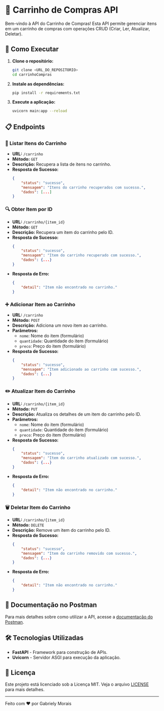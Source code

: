 # 🛒 Carrinho de Compras API

Bem-vindo à API do Carrinho de Compras! Esta API permite gerenciar itens em um carrinho de compras com operações CRUD (Criar, Ler, Atualizar, Deletar).

## 🚀 Como Executar

1. **Clone o repositório:**
    ```sh
    git clone <URL_DO_REPOSITORIO>
    cd carrinhoCompras
    ```

2. **Instale as dependências:**
    ```sh
    pip install -r requirements.txt
    ```

3. **Execute a aplicação:**
    ```sh
    uvicorn main:app --reload
    ```

## 📋 Endpoints

### 📜 Listar Itens do Carrinho

- **URL:** `/carrinho`
- **Método:** `GET`
- **Descrição:** Recupera a lista de itens no carrinho.
- **Resposta de Sucesso:**
    ```json
    {
        "status": "sucesso",
        "mensagem": "Itens do carrinho recuperados com sucesso.",
        "dados": [...]
    }
    ```

### 🔍 Obter Item por ID

- **URL:** `/carrinho/{item_id}`
- **Método:** `GET`
- **Descrição:** Recupera um item do carrinho pelo ID.
- **Resposta de Sucesso:**
    ```json
    {
        "status": "sucesso",
        "mensagem": "Item do carrinho recuperado com sucesso.",
        "dados": {...}
    }
    ```
- **Resposta de Erro:**
    ```json
    {
        "detail": "Item não encontrado no carrinho."
    }
    ```

### ➕ Adicionar Item ao Carrinho

- **URL:** `/carrinho`
- **Método:** `POST`
- **Descrição:** Adiciona um novo item ao carrinho.
- **Parâmetros:**
    - `nome`: Nome do item (formulário)
    - `quantidade`: Quantidade do item (formulário)
    - `preco`: Preço do item (formulário)
- **Resposta de Sucesso:**
    ```json
    {
        "status": "sucesso",
        "mensagem": "Item adicionado ao carrinho com sucesso.",
        "dados": {...}
    }
    ```

### ✏️ Atualizar Item do Carrinho

- **URL:** `/carrinho/{item_id}`
- **Método:** `PUT`
- **Descrição:** Atualiza os detalhes de um item do carrinho pelo ID.
- **Parâmetros:**
    - `nome`: Nome do item (formulário)
    - `quantidade`: Quantidade do item (formulário)
    - `preco`: Preço do item (formulário)
- **Resposta de Sucesso:**
    ```json
    {
        "status": "sucesso",
        "mensagem": "Item do carrinho atualizado com sucesso.",
        "dados": {...}
    }
    ```
- **Resposta de Erro:**
    ```json
    {
        "detail": "Item não encontrado no carrinho."
    }
    ```

### 🗑️ Deletar Item do Carrinho

- **URL:** `/carrinho/{item_id}`
- **Método:** `DELETE`
- **Descrição:** Remove um item do carrinho pelo ID.
- **Resposta de Sucesso:**
    ```json
    {
        "status": "sucesso",
        "mensagem": "Item do carrinho removido com sucesso.",
        "dados": {...}
    }
    ```
- **Resposta de Erro:**
    ```json
    {
        "detail": "Item não encontrado no carrinho."
    }
    ```
## 📄 Documentação no Postman

Para mais detalhes sobre como utilizar a API, acesse a [documentação do Postman](https://encurtador.com.br/SDVok).
## 🛠 Tecnologias Utilizadas

- **FastAPI** - Framework para construção de APIs.
- **Uvicorn** - Servidor ASGI para execução da aplicação.

## 📄 Licença

Este projeto está licenciado sob a Licença MIT. Veja o arquivo [LICENSE](LICENSE) para mais detalhes.

---

Feito com ❤️ por Gabriely Morais